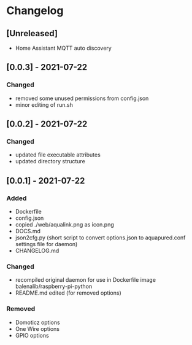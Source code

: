 # Changelog

## [Unreleased]
 - Home Assistant MQTT auto discovery

## [0.0.3] - 2021-07-22
### Changed
 - removed some unused permissions from config.json
 - minor editing of run.sh


## [0.0.2] - 2021-07-22
### Changed
- updated file executable attributes
- updated directory structure

## [0.0.1] - 2021-07-22
### Added
 - Dockerfile
 - config.json
 - copied ./web/aqualink.png as icon.png
 - DOCS.md
 - json2cfg.py (short script to convert options.json to aquapured.conf settings file for daemon)
 - CHANGELOG.md

### Changed
 - recompiled original daemon for use in Dockerfile image balenalib/raspberry-pi-python
 - README.md edited (for removed options)

### Removed
 - Domoticz options
 - One Wire options
 - GPIO options 

